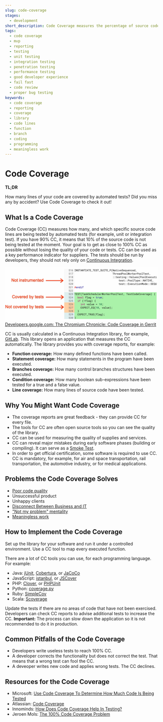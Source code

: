 ```yaml
---
slug: code-coverage
stages:
  - development
short_description: Code Coverage measures the percentage of source code lines that are covered by automated tests. If you have 90% CC, it means that 10% of the source code is not being tested at the moment.
tags:
  - code coverage
  - mvp
  - reporting
  - testing
  - unit testing
  - integration testing
  - penetration testing
  - performance testing
  - good developer experience
  - fail fast
  - code review
  - proper bug testing
keywords:
  - code coverage
  - reporting
  - coverage
  - library
  - code lines
  - function
  - branch
  - coding
  - programming
  - meaningless work
---
```


# Code Coverage

**TL;DR**

How many lines of your code are covered by automated tests? Did you miss any by accident? Use Code Coverage to check it out!

## What Is a Code Coverage

Code Coverage (CC) measures how many, and which specific source code lines are being tested by automated tests (for example, unit or integration test). If you have 90% CC, it means that 10% of the source code is not being tested at the moment. Your goal is to get as close to 100% CC as possible without losing the quality of your code or tests. CC can be used as a key performance indicator for suppliers. The tests should be run by developers, they should not rely only on [Continuous Integration](/practices/continuous-integration).

![Code Coverage](/files/code_coverage.jpg)
[Developers.google.com: The Chromium Chronicle: Code Coverage in Gerrit](https://developers.google.com/web/updates/2019/06/chromium-chronicle-3)

CC is usually calculated in a Continuous Integration library, for example, [GitLab](https://about.gitlab.com/). This library opens an application that measures the CC automatically. The library provides you with coverage reports, for example:

- **Function coverage:**
  How many defined functions have been called.
- **Statement coverage:**
  How many statements in the program have been executed.
- **Branches coverage:**
  How many control branches structures have been executed.
- **Condition coverage:**
  How many boolean sub-expressions have been tested for a true and a false value.
- **Line coverage:**
  How many lines of source code have been tested.

## Why You Might Want Code Coverage

- The coverage reports are great feedback - they can provide CC for every file.
- The tools for CC are often open source tools so you can see the quality of the library.
- CC can be used for measuring the quality of supplies and services.
- CC can reveal major mistakes during early software phases (building or compiling). It can serve as a [Smoke Test](/practices/smoke-testing).
- In order to get official certification, some software is required to use CC. CC is mandatory, for example, for air and space transportation, rail transportation, the automotive industry, or for medical applications.

## Problems the Code Coverage Solves

- [Poor code quality](/problems/poor-code-quality)
- Unsuccessful product
- Unhappy clients
- [Disconnect Between Business and IT](/problems/disconnect-between-business-and-it)
- ["Not my problem" mentality](/problems/not-my-problem-mentality)
- [Meaningless work](/problems/meaningless-work)

## How to Implement the Code Coverage

Set up the library for your software and run it under a controlled environment. Use a CC tool to map every executed function.

There are a lot of CC tools you can use, for each programming language. For example:

- Java: [jUnit](https://junit.org/junit5/), [Cobertura](http://cobertura.github.io/cobertura/), or [JaCoCo](https://www.jacoco.org/)
- JavaScript: [istanbul](https://istanbul.js.org/), or [JSCover](http://tntim96.github.io/JSCover/)
- PHP: [Clover](http://openclover.org/), or [PHPUnit](https://phpunit.de/)
- Python: [coverage.py](https://pypi.org/project/coverage/)
- Ruby: [SimpleCov](https://github.com/colszowka/simplecov)
- Scala: [Scoverage](http://scoverage.org/)

Update the tests if there are no areas of code that have not been exercised. Developers can check CC reports to advise additional tests to increase the CC.
**Important:** The process can slow down the application so it is not recommended to do it in production.

## Common Pitfalls of the Code Coverage

- Developers write useless tests to reach 100% CC.
- A developer corrects the functionality but does not correct the test. That means that a wrong test can fool the CC.
- A deveoper writes new code and applies wrong tests. The CC declines.

## Resources for the Code Coverage

- Microsoft: [Use Code Coverage To Determine How Much Code Is Being Tested](https://docs.microsoft.com/en-us/visualstudio/test/using-code-coverage-to-determine-how-much-code-is-being-tested?view=vs-2019)
- Atlassian: [Code Coverage](https://www.atlassian.com/continuous-delivery/software-testing/code-coverage)
- Innominds: [How Does Code Coverage Help In Testing?](https://www.innominds.com/blog/how-does-code-coverage-help-in-testing)
- Jeroen Mols: [The 100% Code Coverage Problem](https://jeroenmols.com/blog/2017/11/28/coveragproblem/)

